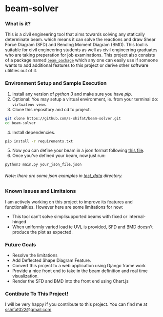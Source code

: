 # beam-solver

### What is it?

This is a civil engineering tool that aims towards solving any statically determinate beam. which means it can solve the reactions and draw Shear Force Diagram (SFD) and Bending Moment Diagram (BMD). This tool is suitable for civil engineering students as well as civil engineering graduates who are taking preperation for job examinations. This project also consists of a package named [`beam_package`](./beam_package) which any one can easily use if someone wants to add additional features to this project or derive other software utilities out of it.

### Environment Setup and Sample Execution

  1. Install any version of *python 3* and make sure you have *pip*.
  2. Optional: You may setup a virtual environment, ie. from your terminal do: `virtualenv venv`.
  3. Clone this repository and cd to project.
  
  ```bash
  git clone https://github.com/s-shifat/beam-solver.git
  cd beam-solver
  ```
  4. Install dependencies.
  
  ```bash
  pip install -r requirements.txt
  ```
  5. Now you can define your beam in a json format following [this file](https://github.com/s-shifat/beam-solver/blob/main/json_structure.jpg).
  6. Once you've defined your beam, now just run:
  ```bash
  python3 main.py your_json_file.json
  ```
  ###### Note: there are some json examples in [test_data](./test_data) directory.
  
### Known Issues and Limitaions
  
I am actively working on this project to improve its features and functionalities.
However here are some limitations for now:
  * This tool can't solve simplisupported beams with fixed or internal-hinged
  * When uniformly varied load ie UVL is provided, SFD and BMD doesn't produce the plot as expected.


### Future Goals
  * Resolve the limitations
  * Add Deflected Shape Diagram Feature.
  * Convert this project to a web application using Django frame work
  * Provide a nice front end to take in the beam definition and real time visualization.
  * Render the SFD and BMD into the front end using Chart.js

### Contibute To This Project!

I will be very happy if you contribute to this project.
You can find me at [sshifat022@gmail.com](mailto:sshifat022@gmail.com)
    
  
  
